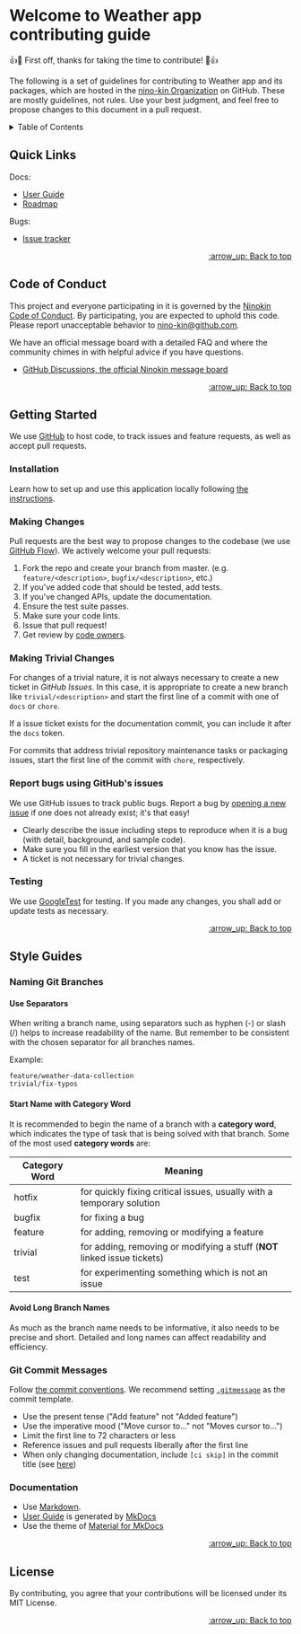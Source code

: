 <a name="contributing-top"></a>

# Welcome to Weather app contributing guide

:+1::tada: First off, thanks for taking the time to contribute! :tada::+1:

The following is a set of guidelines for contributing to Weather app and its packages, which are hosted in the [nino-kin Organization](https://github.com/nino-kin) on GitHub. These are mostly guidelines, not rules. Use your best judgment, and feel free to propose changes to this document in a pull request.

<!-- TABLE OF CONTENTS -->
<details>
  <summary>Table of Contents</summary>
  <ol>
    <li>
      <a href="#quick-links">Quick Links</a>
    </li>
    <li>
      <a href="#code-of-conduct">Code of Conduct</a>
    </li>
    <li>
      <a href="#getting-started">Getting Started</a>
      <ul>
        <li><a href="#installation">Installation</a></li>
        <li><a href="#making-changes">Making Changes</a></li>
        <li><a href="#making-trivial-changes">Making Trivial Changes</a></li>
        <li><a href="#report-bugs-using-githubs-issues">Report bugs using GitHub's issues</a></li>
        <li><a href="#testing">Testing</a></li>
      </ul>
    </li>
    <li>
      <a href="#style-guides">Style Guides</a>
      <ul>
        <li><a href="#naming-git-branches">Naming Git Branches</a></li>
        <li><a href="#git-commit-messages">Git Commit Messages</a></li>
        <li><a href="#documentation">Documentation</a></li>
      </ul>
    </li>
    <li>
      <a href="#license">License</a>
    </li>
  </ol>
</details>

## Quick Links

Docs:

- [User Guide]()
- [Roadmap]()

Bugs:

- [Issue tracker](https://github.com/nino-kin/weather-app/issues)

<p align="right"><a href="#contributing-top">:arrow_up: Back to top</a></p>

## Code of Conduct

This project and everyone participating in it is governed by the [Ninokin Code of Conduct](CODE_OF_CONDUCT.md). By participating, you are expected to uphold this code. Please report unacceptable behavior to [nino-kin@github.com](mailto:nino-kin@github.com).

We have an official message board with a detailed FAQ and where the community chimes in with helpful advice if you have questions.

* [GitHub Discussions, the official Ninokin message board](https://github.com/nino-kin/weather-app/discussions)

<p align="right"><a href="#contributing-top">:arrow_up: Back to top</a></p>

## Getting Started

We use [GitHub](https://github.com/nino-kin/weather-app) to host code, to track issues and feature requests, as well as accept pull requests.

### Installation

Learn how to set up and use this application locally following [the instructions](docs/getting_started.md).

### Making Changes

Pull requests are the best way to propose changes to the codebase (we use [GitHub Flow](https://docs.github.com/en/get-started/quickstart/github-flow)). We actively welcome your pull requests:

1. Fork the repo and create your branch from master. (e.g. `feature/<description>`, `bugfix/<description>`, etc.)
2. If you've added code that should be tested, add tests.
3. If you've changed APIs, update the documentation.
4. Ensure the test suite passes.
5. Make sure your code lints.
6. Issue that pull request!
7. Get review by [code owners](.github/CODEOWNERS).

### Making Trivial Changes

For changes of a trivial nature, it is not always necessary to create a new ticket in _GitHub Issues_. In this case, it is appropriate to create a new branch like `trivial/<description>` and start the first line of a commit with one of `docs` or `chore`.

If a issue ticket exists for the documentation commit, you can include it after the `docs` token.

For commits that address trivial repository maintenance tasks or packaging issues, start the first line of the commit with `chore`, respectively.

### Report bugs using GitHub's issues

We use GitHub issues to track public bugs. Report a bug by [opening a new issue](https://github.com/nino-kin/weather-app/issues) if one does not already exist; it's that easy!

- Clearly describe the issue including steps to reproduce when it is a bug (with detail, background, and sample code).
- Make sure you fill in the earliest version that you know has the issue.
- A ticket is not necessary for trivial changes.

### Testing

We use [GoogleTest](http://google.github.io/googletest/) for testing. If you made any changes, you shall add or update tests as necessary.

<p align="right"><a href="#contributing-top">:arrow_up: Back to top</a></p>

## Style Guides

### Naming Git Branches

#### Use Separators

When writing a branch name, using separators such as hyphen (-) or slash (/) helps to increase readability of the name. But remember to be consistent with the chosen separator for all branches names.

Example:

```console
feature/weather-data-collection
trivial/fix-typos
```

####  Start Name with Category Word

It is recommended to begin the name of a branch with a **category word**, which indicates the type of task that is being solved with that branch. Some of the most used **category words** are:

| Category Word | Meaning |
|---------------|---------|
| hotfix  | for quickly fixing critical issues, usually with a temporary solution |
| bugfix  | for fixing a bug |
| feature | for adding, removing or modifying a feature |
| trivial | for adding, removing or modifying a stuff (**NOT** linked issue tickets) |
| test    | for experimenting something which is not an issue |

#### Avoid Long Branch Names

As much as the branch name needs to be informative, it also needs to be precise and short. Detailed and long names can affect readability and efficiency.

### Git Commit Messages

Follow [the commit conventions](https://www.conventionalcommits.org/en/). We recommend setting [`.gitmessage`](.gitmessage) as the commit template.

* Use the present tense ("Add feature" not "Added feature")
* Use the imperative mood ("Move cursor to..." not "Moves cursor to...")
* Limit the first line to 72 characters or less
* Reference issues and pull requests liberally after the first line
* When only changing documentation, include `[ci skip]` in the commit title (see [here](https://docs.github.com/en/actions/managing-workflow-runs/skipping-workflow-runs))

### Documentation

* Use [Markdown](https://www.markdownguide.org/).
* [User Guide]() is generated by [MkDocs](https://www.mkdocs.org/)
* Use the theme of [Material for MkDocs](https://squidfunk.github.io/mkdocs-material/)

<p align="right"><a href="#contributing-top">:arrow_up: Back to top</a></p>

## License

By contributing, you agree that your contributions will be licensed under its MIT License.

<p align="right"><a href="#contributing-top">:arrow_up: Back to top</a></p>
